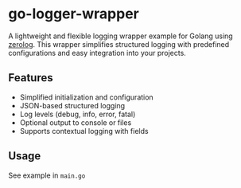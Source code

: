 # go-logger-wrapper

A lightweight and flexible logging wrapper example for Golang using [zerolog](https://github.com/rs/zerolog). 
This wrapper simplifies structured logging with predefined configurations and easy integration into your projects.

## Features

- Simplified initialization and configuration
- JSON-based structured logging
- Log levels (debug, info, error, fatal)
- Optional output to console or files
- Supports contextual logging with fields

## Usage
See example in ```main.go```


